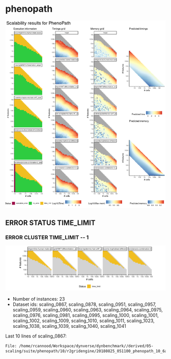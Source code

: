 # phenopath
![Overview](phenopath.png)

## ERROR STATUS TIME_LIMIT

### ERROR CLUSTER TIME_LIMIT -- 1
![Cluster plot](error_class_plots/phenopath_time_limit_1.png)

 * Number of instances: 23
 * Dataset ids: scaling_0867, scaling_0878, scaling_0951, scaling_0957, scaling_0959, scaling_0960, scaling_0963, scaling_0964, scaling_0975, scaling_0976, scaling_0981, scaling_0995, scaling_1000, scaling_1001, scaling_1002, scaling_1009, scaling_1010, scaling_1011, scaling_1023, scaling_1038, scaling_1039, scaling_1040, scaling_1041

Last 10 lines of scaling_0867:
```
File: /home/rcannood/Workspace/dynverse/dynbenchmark//derived/05-scaling/suite/phenopath/10/r2gridengine/20180825_051100_phenopath_10_6awIlP2ddJ/log/log.867.e.txt
```


